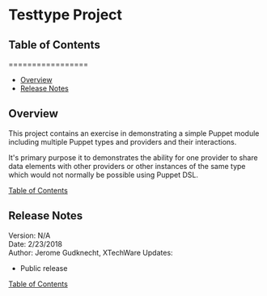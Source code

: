 # Testtype Project

<a name="table-of-contents"></a>
## Table of Contents
=================

* [Overview](#overview)
* [Release Notes](#release-notes)

<a name="overview"></a>
## Overview

This project contains an exercise in demonstrating a simple Puppet module including multiple Puppet types and providers and their interactions.

It's primary purpose it to demonstrates the ability for one provider to share data elements with other providers or other instances of the same type which would not normally be possible using Puppet DSL.

[Table of Contents](#table-of-contents)

<a name="release-notes"></a>
## Release Notes

Version: N/A  
Date: 2/23/2018  
Author: Jerome Gudknecht, XTechWare
Updates:
* Public release

[Table of Contents](#table-of-contents)
